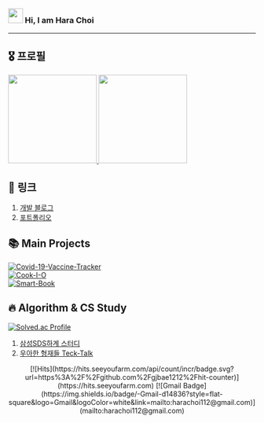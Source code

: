 ### <img src="https://raw.githubusercontent.com/MartinHeinz/MartinHeinz/master/wave.gif" width="30px"> Hi, I am Hara Choi

-----

## 🎖️ 프로필
<a href="#">
  <img src="https://github-readme-stats.vercel.app/api?username=harachoi&show_icons=true&theme=material-palenight" height="180px" >
  <img src="https://github-readme-stats.vercel.app/api/top-langs/?username=harachoi&theme=material-palenight&layout=compact" height="180px">
</a>

## 🔗 링크

1. [개발 블로그](https://all-we-have-is-now.tistory.com/)
2. [포트폴리오]()


## 📚 Main Projects

[![Covid-19-Vaccine-Tracker](https://github-readme-stats.vercel.app/api/pin/?username=harachoi&repo=Covid-19-Vaccine-Tracker)](https://github.com/harachoi/Covid-19-Vaccine-Tracker) <br/>
[![Cook-I-O](https://github-readme-stats.vercel.app/api/pin/?username=harachoi&repo=Cook-I-O)](https://github.com/harachoi/Cook-I-O) <br/>
[![Smart-Book](https://github-readme-stats.vercel.app/api/pin/?username=harachoi&repo=Smart-Book)](https://github.com/harachoi/Smart-Book) <br/>


## 🔥 Algorithm & CS Study
[![Solved.ac Profile](http://mazassumnida.wtf/api/v2/generate_badge?boj=nanta0112)](https://solved.ac/nanta0112/) <br/>
1. [삼성SDS하계 스터디](https://github.com/harachoi/java)
2. [우아한 형재들 Teck-Talk](https://github.com/harachoi/Techo-Talk-Study)

<div align=center>
  [![Hits](https://hits.seeyoufarm.com/api/count/incr/badge.svg?url=https%3A%2F%2Fgithub.com%2Fgjbae1212%2Fhit-counter)](https://hits.seeyoufarm.com) [![Gmail Badge](https://img.shields.io/badge/-Gmail-d14836?style=flat-square&logo=Gmail&logoColor=white&link=mailto:harachoi112@gmail.com)](mailto:harachoi112@gmail.com)
</div>

<!--
[![Hara's github stats](https://github-readme-stats.vercel.app/api?username=harachoi&show_icons=true&hide_border=true)](https://github.com/harachoi)


## 💡 목표

1. deview 발표해보기

[![SDS2021하계](https://github-readme-stats.vercel.app/api/pin/?username=sds-2021-summer-algorithm&repo=java)](https://github.com/sds-2021-summer-algorithm/java) <br/>
[![Tech-Talk-Study](https://github-readme-stats.vercel.app/api/pin/?username=harachoi&repo=Tech-Talk-Study)](https://github.com/harachoi/Techo-Talk-Study) <br/>
### Hi there 👋

**harachoi/harachoi** is a ✨ _special_ ✨ repository because its `README.md` (this file) appears on your GitHub profile.

Here are some ideas to get you started:

- 🔭 I’m currently working on ...
- 🌱 I’m currently learning ...
- 👯 I’m looking to collaborate on ...
- 🤔 I’m looking for help with ...
- 💬 Ask me about ...
- 📫 How to reach me: ...
- 😄 Pronouns: ...
- ⚡ Fun fact: ...

 [![Top Langs](https://github-readme-stats.vercel.app/api/top-langs/?username=harachoi)](https://github.com/harachoi/github-readme-stats)
-->
